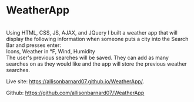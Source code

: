 # WeatherApp
<br>
Using HTML, CSS, JS, AJAX, and JQuery I built a weather app that will display the following information when someone puts a city into the Search Bar and presses enter: 
<br>
Icons, Weather in °F, Wind, Humidity
<br>
The user's previous searches will be saved. They can add as many searches on as they would like and the app will store the previous weather searches.

Live site: https://allisonbarnard07.github.io/WeatherApp/.

Github: https://github.com/allisonbarnard07/WeatherApp
